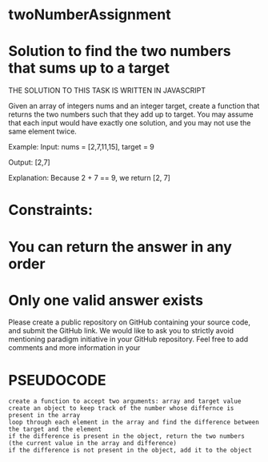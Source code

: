 # twoNumberAssignment

# Solution to find the two numbers that sums up to a target

 THE SOLUTION TO THIS TASK IS WRITTEN IN JAVASCRIPT

Given an array of integers nums and an integer target, create a function that returns the two numbers such that they add up to target. You may assume that each input would have exactly one solution, and you may not use the same element twice.

Example:
Input: nums = [2,7,11,15], target = 9

Output: [2,7]

Explanation: Because 2 + 7 == 9, we return [2, 7]

# Constraints:
# You can return the answer in any order
# Only one valid answer exists

Please create a public repository on GitHub containing your source code, and submit the GitHub link. We would like to ask you to strictly avoid mentioning paradigm initiative in your GitHub repository. Feel free to add comments and more information in your

# PSEUDOCODE
    create a function to accept two arguments: array and target value
    create an object to keep track of the number whose differnce is present in the array
    loop through each element in the array and find the difference between the target and the element
    if the difference is present in the object, return the two numbers (the current value in the array and difference)
    if the difference is not present in the object, add it to the object
